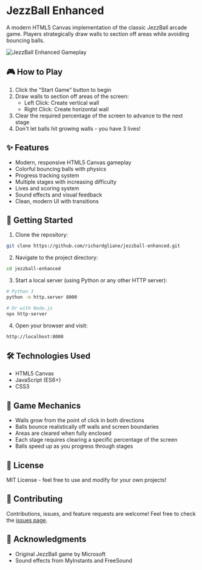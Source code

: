 # JezzBall Enhanced

A modern HTML5 Canvas implementation of the classic JezzBall arcade game. Players strategically draw walls to section off areas while avoiding bouncing balls.

![JezzBall Enhanced Gameplay](screenshot.png)

## 🎮 How to Play

1. Click the "Start Game" button to begin
2. Draw walls to section off areas of the screen:
   - Left Click: Create vertical wall
   - Right Click: Create horizontal wall
3. Clear the required percentage of the screen to advance to the next stage
4. Don't let balls hit growing walls - you have 3 lives!

## ✨ Features

- Modern, responsive HTML5 Canvas gameplay
- Colorful bouncing balls with physics
- Progress tracking system
- Multiple stages with increasing difficulty
- Lives and scoring system
- Sound effects and visual feedback
- Clean, modern UI with transitions

## 🚀 Getting Started

1. Clone the repository:
```bash
git clone https://github.com/richardgliane/jezzball-enhanced.git
```

2. Navigate to the project directory:
```bash
cd jezzball-enhanced
```

3. Start a local server (using Python or any other HTTP server):
```bash
# Python 3
python -m http.server 8000

# Or with Node.js
npx http-server
```

4. Open your browser and visit:
```
http://localhost:8000
```

## 🛠️ Technologies Used

- HTML5 Canvas
- JavaScript (ES6+)
- CSS3

## 🎯 Game Mechanics

- Walls grow from the point of click in both directions
- Balls bounce realistically off walls and screen boundaries
- Areas are cleared when fully enclosed
- Each stage requires clearing a specific percentage of the screen
- Balls speed up as you progress through stages

## 📝 License

MIT License - feel free to use and modify for your own projects!

## 🤝 Contributing

Contributions, issues, and feature requests are welcome! Feel free to check the [issues page](https://github.com/richardgliane/jezzball-enhanced/issues).

## 🙏 Acknowledgments

- Original JezzBall game by Microsoft
- Sound effects from MyInstants and FreeSound